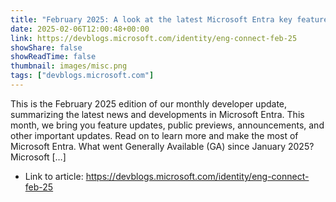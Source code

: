 ```yaml
---
title: "February 2025: A look at the latest Microsoft Entra key feature releases, announcements, and updates"
date: 2025-02-06T12:00:48+00:00
link: https://devblogs.microsoft.com/identity/eng-connect-feb-25
showShare: false
showReadTime: false
thumbnail: images/misc.png
tags: ["devblogs.microsoft.com"]
---
```

This is the February 2025 edition of our monthly developer update, summarizing the latest news and developments in Microsoft Entra. This month, we bring you feature updates, public previews, announcements, and other important updates. Read on to learn more and make the most of Microsoft Entra. What went Generally Available (GA) since January 2025? Microsoft […]

- Link to article: https://devblogs.microsoft.com/identity/eng-connect-feb-25